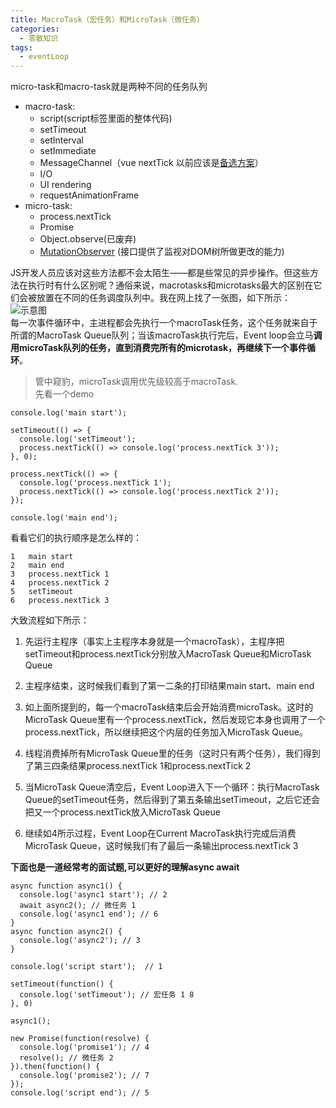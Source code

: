 ```yaml
---
title: MacroTask（宏任务）和MicroTask（微任务）
categories: 
  - 零散知识
tags: 
  - eventLoop
---
```


micro-task和macro-task就是两种不同的任务队列 
- macro-task:
  - script(script标签里面的整体代码) 
  - setTimeout
  - setInterval
  - setImmediate
  - MessageChannel（vue nextTick 以前应该是[备选方案](https://cn.vuejs.org/v2/guide/reactivity.html)）
  - I/O
  - UI rendering
  - requestAnimationFrame
- micro-task:
  - process.nextTick
  - Promise
  - Object.observe(已废弃)
  - [MutationObserver](https://developer.mozilla.org/zh-CN/docs/Web/API/MutationObserver) (接口提供了监视对DOM树所做更改的能力)  
 
JS开发人员应该对这些方法都不会太陌生——都是些常见的异步操作。但这些方法在执行时有什么区别呢？通俗来说，macrotasks和microtasks最大的区别在它们会被放置在不同的任务调度队列中。我在网上找了一张图，如下所示：
![示意图](MacroTask1.jpg)  
每一次事件循环中，主进程都会先执行一个macroTask任务，这个任务就来自于所谓的MacroTask Queue队列；当该macroTask执行完后，Event loop会立马**调用microTask队列的任务，直到消费完所有的microtask，再继续下一个事件循环**。
> 管中窥豹，microTask调用优先级较高于macroTask.  
先看一个demo
```
console.log('main start');

setTimeout(() => {
  console.log('setTimeout');
  process.nextTick(() => console.log('process.nextTick 3'));
}, 0);

process.nextTick(() => {
  console.log('process.nextTick 1');
  process.nextTick(() => console.log('process.nextTick 2'));
});

console.log('main end');
```
看看它们的执行顺序是怎么样的：

```
1   main start
2   main end
3   process.nextTick 1
4   process.nextTick 2
5   setTimeout
6   process.nextTick 3
```
大致流程如下所示：
1. 先运行主程序（事实上主程序本身就是一个macroTask），主程序把setTimeout和process.nextTick分别放入MacroTask Queue和MicroTask Queue

2. 主程序结束，这时候我们看到了第一二条的打印结果main start、main end

3. 如上面所提到的，每一个macroTask结束后会开始消费microTask。这时的MicroTask Queue里有一个process.nextTick，然后发现它本身也调用了一个process.nextTick，所以继续把这个内层的任务加入MicroTask Queue。

4. 线程消费掉所有MicroTask Queue里的任务（这时只有两个任务），我们得到了第三四条结果process.nextTick 1和process.nextTick 2

5. 当MicroTask Queue清空后，Event Loop进入下一个循环：执行MacroTask Queue的setTimeout任务，然后得到了第五条输出setTimeout，之后它还会把又一个process.nextTick放入MicroTask Queue

6. 继续如4所示过程，Event Loop在Current MacroTask执行完成后消费MicroTask Queue，这时候我们有了最后一条输出process.nextTick 3

**下面也是一道经常考的面试题,可以更好的理解async await**
```
async function async1() {
  console.log('async1 start'); // 2
  await async2(); // 微任务 1
  console.log('async1 end'); // 6
}
async function async2() {
  console.log('async2'); // 3
}

console.log('script start');  // 1

setTimeout(function() {
  console.log('setTimeout'); // 宏任务 1 8
}, 0)

async1(); 

new Promise(function(resolve) {
  console.log('promise1'); // 4
  resolve(); // 微任务 2
}).then(function() {
  console.log('promise2'); // 7
});
console.log('script end'); // 5
```